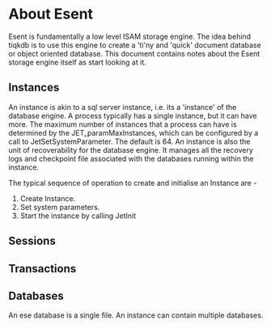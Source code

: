 # About Esent

Esent is fundamentally a low level ISAM storage engine. The idea behind tiqkdb is to use this engine to create a 'ti'ny and 'quick' document database or object oriented database. This document contains notes about the Esent storage engine itself as start looking at it.

## Instances
An instance is akin to a sql server instance, i.e. its a 'instance' of the database engine. A process typically has a single instance, but it can have more. The maximum number of instances that a process can have is determined by the JET_paramMaxInstances, which can be configured by a call to JetSetSystemParameter. The default is 64.
An instance is also the unit of recoverability for the database engine. It manages all the recovery logs and checkpoint file associated with the databases running within the instance. 

The typical sequence of operation to create and initialise an Instance are -

1. Create Instance.
2. Set system parameters.
3. Start the instance by calling JetInit

## Sessions



## Transactions

## Databases
An ese database is a single file. An instance can contain multiple databases.
